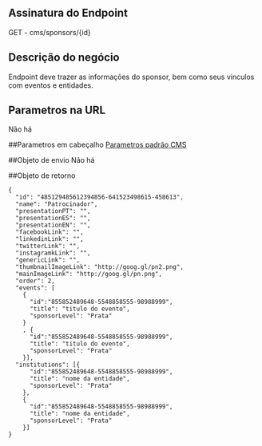 ## Assinatura do Endpoint

GET - cms/sponsors/{id}

## Descrição do negócio
Endpoint deve trazer as informações do sponsor, bem como seus vinculos com eventos e entidades.

## Parametros na URL
Não há

##Parametros em cabeçalho
[Parametros padrão CMS](/API-\(Endpoints\)/Parametros-padrão-CMS)

##Objeto de envio
Não há

##Objeto de retorno

```
{
  "id": "485129485612394856-641523498615-458613",
  "name": "Patrocinador",
  "presentationPT": "",
  "presentationES": "",
  "presentationEN": "",
  "facebookLink": "",
  "linkedinLink": "",
  "twitterLink": "",
  "instagramkLink": "",
  "genericLink": "",
  "thumbnailImageLink": "http://goog.gl/pn2.png",
  "mainImageLink": "http://goog.gl/pn.png",
  "order": 2,
  "events": [
    {
      "id":"855852489648-5548858555-98988999",
      "title": "titulo do evento",
      "sponsorLevel": "Prata"
    }
    , {
      "id":"855852489648-5548858555-98988999",
      "title": "titulo do evento",
      "sponsorLevel": "Prata"
    }],
  "institutions": [{
      "id":"855852489648-5548858555-98988999",
      "title": "nome da entidade",
      "sponsorLevel": "Prata"
    },
    {
      "id":"855852489648-5548858555-98988999",
      "title": "nome da entidade",
      "sponsorLevel": "Prata"
    }]
}
```